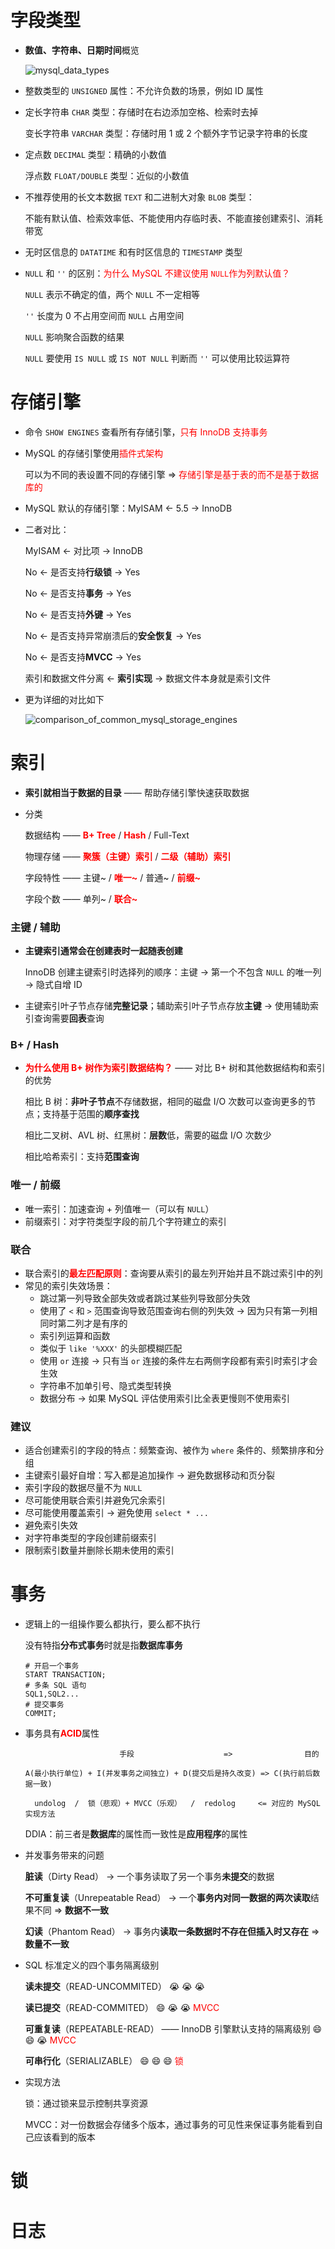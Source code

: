 # 字段类型

- **数值、字符串、日期时间**概览

  ![mysql_data_types](./assets/mysql_data_types.png)

- 整数类型的 `UNSIGNED` 属性：不允许负数的场景，例如 ID 属性

- 定长字符串 `CHAR` 类型：存储时在右边添加空格、检索时去掉

  变长字符串 `VARCHAR` 类型：存储时用 1 或 2 个额外字节记录字符串的长度

- 定点数 `DECIMAL` 类型：精确的小数值

  浮点数 `FLOAT/DOUBLE` 类型：近似的小数值

- 不推荐使用的长文本数据 `TEXT` 和二进制大对象 `BLOB` 类型：

  不能有默认值、检索效率低、不能使用内存临时表、不能直接创建索引、消耗带宽

- 无时区信息的 `DATATIME` 和有时区信息的 `TIMESTAMP` 类型

- `NULL` 和 `''` 的区别：<font color=red>为什么 MySQL 不建议使用 `NULL`作为列默认值？</font>

  `NULL` 表示不确定的值，两个 `NULL` 不一定相等

  `''` 长度为 0 不占用空间而 `NULL` 占用空间

  `NULL` 影响聚合函数的结果

  `NULL` 要使用 `IS NULL` 或 `IS NOT NULL` 判断而 `''` 可以使用比较运算符

# 存储引擎

- 命令 `SHOW ENGINES` 查看所有存储引擎，<font color=red>只有 InnoDB 支持事务</font>

- MySQL 的存储引擎使用<font color=red>插件式架构</font>

  可以为不同的表设置不同的存储引擎 => <font color=red>存储引擎是基于表的而不是基于数据库的</font>

- MySQL 默认的存储引擎：MyISAM <- 5.5 -> InnoDB

- 二者对比：

  MyISAM <- 对比项 -> InnoDB

  No <- 是否支持**行级锁** -> Yes

  No <- 是否支持**事务** -> Yes

  No <- 是否支持**外键** -> Yes

  No <- 是否支持异常崩溃后的**安全恢复** -> Yes

  No <- 是否支持**MVCC** -> Yes

  索引和数据文件分离 <- **索引实现** -> 数据文件本身就是索引文件

- 更为详细的对比如下

  ![comparison_of_common_mysql_storage_engines](./assets/comparison_of_common_mysql_storage_engines.png)

# 索引

- **索引就相当于数据的目录** —— 帮助存储引擎快速获取数据

- 分类

  数据结构 —— <font color=red>**B+ Tree**</font> / <font color=red>**Hash**</font> / Full-Text

  物理存储 —— <font color=red>**聚簇（主键）索引**</font> / <font color=red>**二级（辅助）索引**</font>

  字段特性 —— 主键~ / <font color=red>**唯一~**</font> / 普通~ / <font color=red>**前缀~**</font>

  字段个数 —— 单列~ / <font color=red>**联合~**</font>

### 主键 / 辅助

- **主键索引通常会在创建表时一起随表创建**

  InnoDB 创建主键索引时选择列的顺序：主键 -> 第一个不包含 `NULL` 的唯一列 -> 隐式自增 ID

- 主键索引叶子节点存储**完整记录**；辅助索引叶子节点存放**主键** -> 使用辅助索引查询需要**回表**查询

### B+ / Hash

- <font color=red>**为什么使用 B+ 树作为索引数据结构？**</font> —— 对比 B+ 树和其他数据结构和索引的优势

  相比 B 树：**非叶子节点**不存储数据，相同的磁盘 I/O 次数可以查询更多的节点；支持基于范围的**顺序查找**

  相比二叉树、AVL 树、红黑树：**层数**低，需要的磁盘 I/O 次数少

  相比哈希索引：支持**范围查询**

### 唯一 / 前缀

- 唯一索引：加速查询 + 列值唯一（可以有 `NULL`）
- 前缀索引：对字符类型字段的前几个字符建立的索引

### 联合

- 联合索引的<font color=red>**最左匹配原则**</font>：查询要从索引的最左列开始并且不跳过索引中的列
- 常见的索引失效场景：
  - 跳过第一列导致全部失效或者跳过某些列导致部分失效
  - 使用了 `<` 和 `>` 范围查询导致范围查询右侧的列失效 -> 因为只有第一列相同时第二列才是有序的
  - 索引列运算和函数
  - 类似于 `like '%XXX'` 的头部模糊匹配
  - 使用 `or` 连接 -> 只有当 `or` 连接的条件左右两侧字段都有索引时索引才会生效
  - 字符串不加单引号、隐式类型转换
  - 数据分布 -> 如果 MySQL 评估使用索引比全表更慢则不使用索引

### 建议

- 适合创建索引的字段的特点：频繁查询、被作为 `where` 条件的、频繁排序和分组
- 主键索引最好自增：写入都是追加操作 -> 避免数据移动和页分裂
- 索引字段的数据尽量不为 `NULL`
- 尽可能使用联合索引并避免冗余索引
- 尽可能使用覆盖索引 -> 避免使用 `select * ...`
- 避免索引失效
- 对字符串类型的字段创建前缀索引
- 限制索引数量并删除长期未使用的索引

# 事务

- 逻辑上的一组操作要么都执行，要么都不执行

  没有特指**分布式事务**时就是指**数据库事务**

  ```mysql
  # 开启一个事务
  START TRANSACTION;
  # 多条 SQL 语句
  SQL1,SQL2...
  # 提交事务
  COMMIT;
  ```

- 事务具有<font color=red>**ACID**</font>属性

  ```
                       手段                    =>                目的
  
  A(最小执行单位) + I(并发事务之间独立) + D(提交后是持久改变) => C(执行前后数据一致)
  
    undolog  /  锁（悲观）+ MVCC（乐观）  /  redolog     <= 对应的 MySQL 实现方法
  ```

  DDIA：前三者是**数据库**的属性而一致性是**应用程序**的属性

- 并发事务带来的问题

  **脏读**（Dirty Read） -> 一个事务读取了另一个事务**未提交**的数据

  **不可重复读**（Unrepeatable Read） -> 一个**事务内对同一数据的两次读取**结果不同 => **数据不一致**

  **幻读**（Phantom Read） -> 事务内**读取一条数据时不存在但插入时又存在** => **数量不一致**

- SQL 标准定义的四个事务隔离级别

  **读未提交**（READ-UNCOMMITED） :sob:  :sob:  :sob:

  **读已提交**（READ-COMMITED） :smile:  :sob:  :sob: <font color=red>MVCC</font>

  **可重复读**（REPEATABLE-READ） —— InnoDB 引擎默认支持的隔离级别​ :smile:  :smile:  :sob: <font color=red>MVCC</font>

  **可串行化**（SERIALIZABLE） :smile:  :smile:  :smile: <font color=red>锁</font>

- 实现方法

  锁：通过锁来显示控制共享资源

  MVCC：对一份数据会存储多个版本，通过事务的可见性来保证事务能看到自己应该看到的版本

# 锁



# 日志

